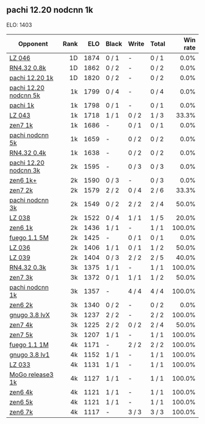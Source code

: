 ## pachi 12.20 nodcnn 1k ##

ELO: 1403

Opponent | Rank | ELO | Black | Write | Total | Win rate
---------|-----:|----:|-------|-------|-------|-------:
[LZ 046](LZ%20046.md) | 1D | 1874 | 0 / 1 | - | 0 / 1 | 0.0%
[RN4.32 0.8k](RN4.32%200.8k.md) | 1D | 1862 | 0 / 2 | - | 0 / 2 | 0.0%
[pachi 12.20 1k](pachi%2012.20%201k.md) | 1D | 1820 | 0 / 2 | - | 0 / 2 | 0.0%
[pachi 12.20 nodcnn 5k](pachi%2012.20%20nodcnn%205k.md) | 1k | 1799 | 0 / 4 | - | 0 / 4 | 0.0%
[pachi 1k](pachi%201k.md) | 1k | 1798 | 0 / 1 | - | 0 / 1 | 0.0%
[LZ 043](LZ%20043.md) | 1k | 1718 | 1 / 1 | 0 / 2 | 1 / 3 | 33.3%
[zen7 1k](zen7%201k.md) | 1k | 1686 | - | 0 / 1 | 0 / 1 | 0.0%
[pachi nodcnn 5k](pachi%20nodcnn%205k.md) | 1k | 1659 | - | 0 / 2 | 0 / 2 | 0.0%
[RN4.32 0.4k](RN4.32%200.4k.md) | 1k | 1638 | - | 0 / 2 | 0 / 2 | 0.0%
[pachi 12.20 nodcnn 3k](pachi%2012.20%20nodcnn%203k.md) | 2k | 1595 | - | 0 / 3 | 0 / 3 | 0.0%
[zen6 1k+](zen6%201k+.md) | 2k | 1590 | 0 / 3 | - | 0 / 3 | 0.0%
[zen7 2k](zen7%202k.md) | 2k | 1579 | 2 / 2 | 0 / 4 | 2 / 6 | 33.3%
[pachi nodcnn 3k](pachi%20nodcnn%203k.md) | 2k | 1549 | 0 / 2 | 2 / 2 | 2 / 4 | 50.0%
[LZ 038](LZ%20038.md) | 2k | 1522 | 0 / 4 | 1 / 1 | 1 / 5 | 20.0%
[zen6 1k](zen6%201k.md) | 2k | 1436 | 1 / 1 | - | 1 / 1 | 100.0%
[fuego 1.1 5M](fuego%201.1%205M.md) | 2k | 1425 | - | 0 / 1 | 0 / 1 | 0.0%
[LZ 036](LZ%20036.md) | 2k | 1406 | 1 / 1 | 0 / 1 | 1 / 2 | 50.0%
[LZ 039](LZ%20039.md) | 2k | 1404 | 0 / 3 | 2 / 2 | 2 / 5 | 40.0%
[RN4.32 0.3k](RN4.32%200.3k.md) | 3k | 1375 | 1 / 1 | - | 1 / 1 | 100.0%
[zen7 3k](zen7%203k.md) | 3k | 1372 | 0 / 1 | 1 / 1 | 1 / 2 | 50.0%
[pachi nodcnn 1k](pachi%20nodcnn%201k.md) | 3k | 1357 | - | 4 / 4 | 4 / 4 | 100.0%
[zen6 2k](zen6%202k.md) | 3k | 1340 | 0 / 2 | - | 0 / 2 | 0.0%
[gnugo 3.8 lvX](gnugo%203.8%20lvX.md) | 3k | 1237 | 2 / 2 | - | 2 / 2 | 100.0%
[zen7 4k](zen7%204k.md) | 3k | 1225 | 2 / 2 | 0 / 2 | 2 / 4 | 50.0%
[zen7 5k](zen7%205k.md) | 3k | 1207 | 1 / 1 | - | 1 / 1 | 100.0%
[fuego 1.1 1M](fuego%201.1%201M.md) | 4k | 1171 | - | 2 / 2 | 2 / 2 | 100.0%
[gnugo 3.8 lv1](gnugo%203.8%20lv1.md) | 4k | 1152 | 1 / 1 | - | 1 / 1 | 100.0%
[LZ 033](LZ%20033.md) | 4k | 1131 | 1 / 1 | - | 1 / 1 | 100.0%
[MoGo release3 1k](MoGo%20release3%201k.md) | 4k | 1127 | 1 / 1 | - | 1 / 1 | 100.0%
[zen6 4k](zen6%204k.md) | 4k | 1121 | 1 / 1 | - | 1 / 1 | 100.0%
[zen6 5k](zen6%205k.md) | 4k | 1121 | 1 / 1 | - | 1 / 1 | 100.0%
[zen6 7k](zen6%207k.md) | 4k | 1117 | - | 3 / 3 | 3 / 3 | 100.0%
